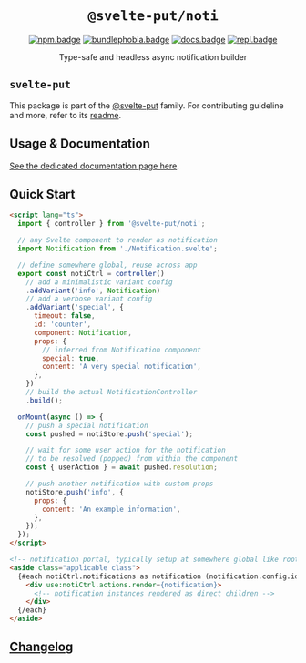 <div align="center">

# `@svelte-put/noti`

[![npm.badge]][npm] [![bundlephobia.badge]][bundlephobia] [![docs.badge]][docs] [![repl.badge]][repl]

Type-safe and headless async notification builder

</div>

## `svelte-put`

This package is part of the [@svelte-put][github.monorepo] family. For contributing guideline and more, refer to its [readme][github.monorepo].

## Usage & Documentation

[See the dedicated documentation page here][docs].

## Quick Start

```html
<script lang="ts">
  import { controller } from '@svelte-put/noti';

  // any Svelte component to render as notification
  import Notification from './Notification.svelte';

  // define somewhere global, reuse across app
  export const notiCtrl = controller()
    // add a minimalistic variant config
    .addVariant('info', Notification)
    // add a verbose variant config
    .addVariant('special', {
      timeout: false,
      id: 'counter',
      component: Notification,
      props: {
        // inferred from Notification component
        special: true,
        content: 'A very special notification',
      },
    })
    // build the actual NotificationController
    .build();

  onMount(async () => {
    // push a special notification
    const pushed = notiStore.push('special');

    // wait for some user action for the notification
    // to be resolved (popped) from within the component
    const { userAction } = await pushed.resolution;

    // push another notification with custom props
    notiStore.push('info', {
      props: {
        content: 'An example information',
      },
    });
  });
</script>

<!-- notification portal, typically setup at somewhere global like root layout -->
<aside class="applicable class">
  {#each notiCtrl.notifications as notification (notification.config.id)}
    <div use:notiCtrl.actions.render={notification}>
      <!-- notification instances rendered as direct children -->
    </div>
  {/each}
</aside>
```

## [Changelog][github.changelog]

<!-- github specifics -->

[github.monorepo]: https://github.com/vnphanquang/svelte-put
[github.changelog]: https://github.com/vnphanquang/svelte-put/blob/main/packages/noti/CHANGELOG.md
[github.issues]: https://github.com/vnphanquang/svelte-put/issues?q=

<!-- heading badge -->

[npm.badge]: https://img.shields.io/npm/v/@svelte-put/noti
[npm]: https://www.npmjs.com/package/@svelte-put/noti
[bundlephobia.badge]: https://img.shields.io/bundlephobia/minzip/@svelte-put/noti?label=minzipped
[bundlephobia]: https://bundlephobia.com/package/@svelte-put/noti
[repl]: https://svelte.dev/repl/5beb4357e32e427394f5f6f5ced7b5f1
[repl.badge]: https://img.shields.io/static/v1?label=&message=Svelte+REPL&logo=svelte&logoColor=fff&color=ff3e00
[docs]: https://svelte-put.vnphanquang.com/docs/noti
[docs.badge]: https://img.shields.io/badge/-Docs%20Site-blue
